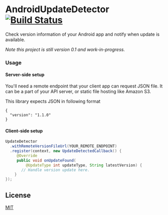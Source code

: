 AndroidUpdateDetector [![Build Status](https://travis-ci.org/daisy1754/UpdateDetector-Android.svg?branch=master)](https://travis-ci.org/daisy1754/UpdateDetector-Android)
=======
Check version information of your Android app and notify when update is available.

*Note this project is still version 0.1 and work-in-progress.*

### Usage
#### Server-side setup
You'll need a remote endpoint that your client app can request JSON file. It can be a part of your API server, or static file hosting like Amazon S3.

This library expects JSON in following format
```
{
  "version": "1.1.0"
}
```

#### Client-side setup
```java
UpdateDetector
  .withRemoteVersionFileUrl(YOUR_REMOTE_ENDPOINT)
  .register(context, new UpdateDetectedCallback() {
     @Override
     public void onUpdateFound(
         @UpdateType int updateType, String latestVersion) {
       // Handle version update here.
    }
});
```


License
--------
[MIT](LICENSE.txt)
